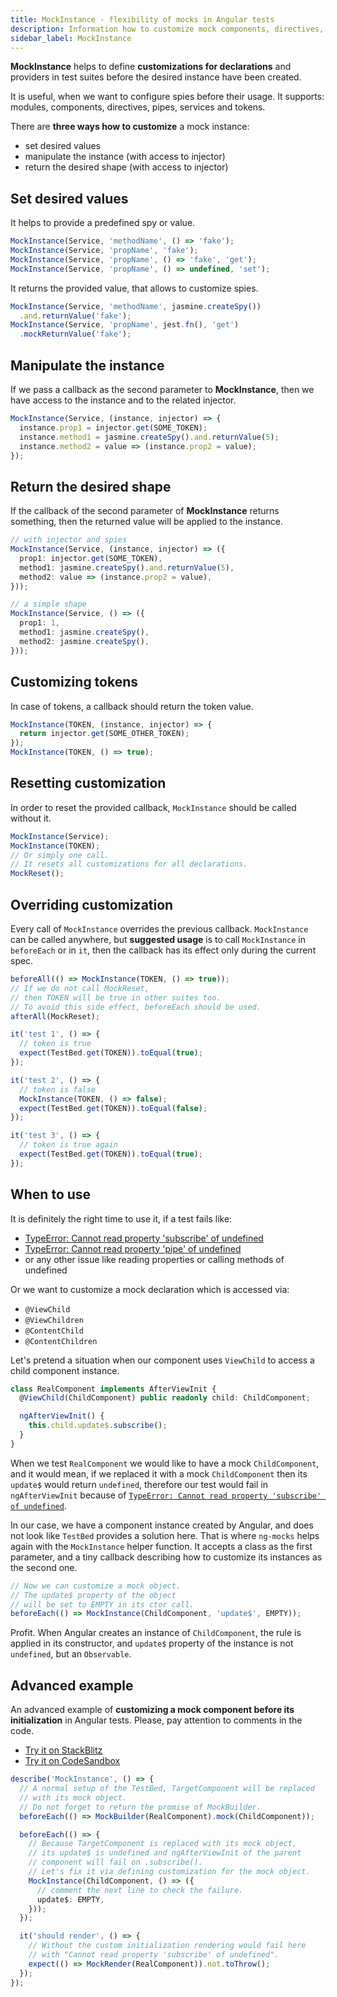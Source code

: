 ```yaml
---
title: MockInstance - flexibility of mocks in Angular tests
description: Information how to customize mock components, directives, services and tokens in Angular tests with help of ng-mocks
sidebar_label: MockInstance
---
```


**MockInstance** helps to define **customizations for declarations** and providers in test suites
before the desired instance have been created.

It is useful, when we want to configure spies before their usage.
It supports: modules, components, directives, pipes, services and tokens.

There are **three ways how to customize** a mock instance:

- set desired values
- manipulate the instance (with access to injector)
- return the desired shape (with access to injector)

## Set desired values

It helps to provide a predefined spy or value.

```ts
MockInstance(Service, 'methodName', () => 'fake');
MockInstance(Service, 'propName', 'fake');
MockInstance(Service, 'propName', () => 'fake', 'get');
MockInstance(Service, 'propName', () => undefined, 'set');
```

It returns the provided value, that allows to customize spies.

```ts
MockInstance(Service, 'methodName', jasmine.createSpy())
  .and.returnValue('fake');
MockInstance(Service, 'propName', jest.fn(), 'get')
  .mockReturnValue('fake');
```

## Manipulate the instance

If we pass a callback as the second parameter to **MockInstance**,
then we have access to the instance and to the related injector.

```ts
MockInstance(Service, (instance, injector) => {
  instance.prop1 = injector.get(SOME_TOKEN);
  instance.method1 = jasmine.createSpy().and.returnValue(5);
  instance.method2 = value => (instance.prop2 = value);
});
```

## Return the desired shape

If the callback of the second parameter of **MockInstance** returns something,
then the returned value will be applied to the instance.

```ts
// with injector and spies
MockInstance(Service, (instance, injector) => ({
  prop1: injector.get(SOME_TOKEN),
  method1: jasmine.createSpy().and.returnValue(5),
  method2: value => (instance.prop2 = value),
}));

// a simple shape
MockInstance(Service, () => ({
  prop1: 1,
  method1: jasmine.createSpy(),
  method2: jasmine.createSpy(),
}));
```

## Customizing tokens

In case of tokens, a callback should return the token value.

```ts
MockInstance(TOKEN, (instance, injector) => {
  return injector.get(SOME_OTHER_TOKEN);
});
MockInstance(TOKEN, () => true);
```

## Resetting customization

In order to reset the provided callback, `MockInstance` should be called without it.

```ts
MockInstance(Service);
MockInstance(TOKEN);
// Or simply one call.
// It resets all customizations for all declarations.
MockReset();
```

## Overriding customization

Every call of `MockInstance` overrides the previous callback.
`MockInstance` can be called anywhere,
but **suggested usage** is to call `MockInstance` in `beforeEach` or in `it`,
then the callback has its effect only during the current spec.

```ts
beforeAll(() => MockInstance(TOKEN, () => true));
// If we do not call MockReset,
// then TOKEN will be true in other suites too.
// To avoid this side effect, beforeEach should be used.
afterAll(MockReset);

it('test 1', () => {
  // token is true
  expect(TestBed.get(TOKEN)).toEqual(true);
});

it('test 2', () => {
  // token is false
  MockInstance(TOKEN, () => false);
  expect(TestBed.get(TOKEN)).toEqual(false);
});

it('test 3', () => {
  // token is true again
  expect(TestBed.get(TOKEN)).toEqual(true);
});
```

## When to use

It is definitely the right time to use it, if a test fails like:

- [TypeError: Cannot read property 'subscribe' of undefined](../troubleshooting/read-property-of-undefined.md)
- [TypeError: Cannot read property 'pipe' of undefined](../troubleshooting/read-property-of-undefined.md)
- or any other issue like reading properties or calling methods of undefined

Or we want to customize a mock declaration which is accessed via:

- `@ViewChild`
- `@ViewChildren`
- `@ContentChild`
- `@ContentChildren`

Let's pretend a situation when our component uses `ViewChild` to access a child component instance.

```ts
class RealComponent implements AfterViewInit {
  @ViewChild(ChildComponent) public readonly child: ChildComponent;

  ngAfterViewInit() {
    this.child.update$.subscribe();
  }
}
```

When we test `RealComponent` we would like to have a mock `ChildComponent`,
and it would mean, if we replaced it with a mock `ChildComponent` then its `update$` would return `undefined`,
therefore our test would fail in `ngAfterViewInit` because of [`TypeError: Cannot read property 'subscribe' of undefined`](../troubleshooting/read-property-of-undefined.md).

In our case, we have a component instance created by Angular, and does not look like `TestBed` provides
a solution here. That is where `ng-mocks` helps again with the `MockInstance` helper function.
It accepts a class as the first parameter, and a tiny callback describing how to customize its instances as the second one.

```ts
// Now we can customize a mock object.
// The update$ property of the object
// will be set to EMPTY in its ctor call.
beforeEach(() => MockInstance(ChildComponent, 'update$', EMPTY));
```

Profit. When Angular creates an instance of `ChildComponent`, the rule is applied in its constructor, and `update$` property
of the instance is not `undefined`, but an `Observable`.

## Advanced example

An advanced example of **customizing a mock component before its initialization** in Angular tests.
Please, pay attention to comments in the code.

- [Try it on StackBlitz](https://stackblitz.com/github/ng-mocks/examples?file=src/examples/MockInstance/test.spec.ts&initialpath=%3Fspec%3DMockInstance)
- [Try it on CodeSandbox](https://codesandbox.io/s/github/ng-mocks/examples?file=/src/examples/MockInstance/test.spec.ts&initialpath=%3Fspec%3DMockInstance)

```ts
describe('MockInstance', () => {
  // A normal setup of the TestBed, TargetComponent will be replaced
  // with its mock object.
  // Do not forget to return the promise of MockBuilder.
  beforeEach(() => MockBuilder(RealComponent).mock(ChildComponent));

  beforeEach(() => {
    // Because TargetComponent is replaced with its mock object,
    // its update$ is undefined and ngAfterViewInit of the parent
    // component will fail on .subscribe().
    // Let's fix it via defining customization for the mock object.
    MockInstance(ChildComponent, () => ({
      // comment the next line to check the failure.
      update$: EMPTY,
    }));
  });

  it('should render', () => {
    // Without the custom initialization rendering would fail here
    // with "Cannot read property 'subscribe' of undefined".
    expect(() => MockRender(RealComponent)).not.toThrow();
  });
});
```
